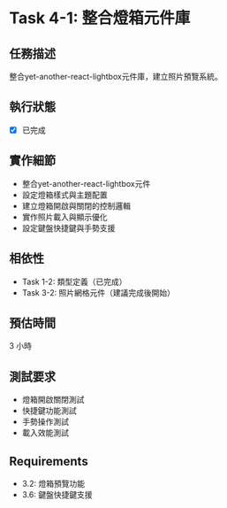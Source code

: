 # Task 4-1: 整合燈箱元件庫

## 任務描述
整合yet-another-react-lightbox元件庫，建立照片預覽系統。

## 執行狀態
- [x] 已完成

## 實作細節
- 整合yet-another-react-lightbox元件
- 設定燈箱樣式與主題配置
- 建立燈箱開啟與關閉的控制邏輯
- 實作照片載入與顯示優化
- 設定鍵盤快捷鍵與手勢支援

## 相依性
- Task 1-2: 類型定義（已完成）
- Task 3-2: 照片網格元件（建議完成後開始）

## 預估時間
3 小時

## 測試要求
- 燈箱開啟關閉測試
- 快捷鍵功能測試
- 手勢操作測試
- 載入效能測試

## Requirements
- 3.2: 燈箱預覽功能
- 3.6: 鍵盤快捷鍵支援
